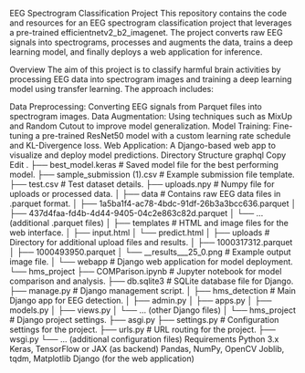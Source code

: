 EEG Spectrogram Classification Project
This repository contains the code and resources for an EEG spectrogram classification project that leverages a pre-trained efficientnetv2_b2_imagenet. The project converts raw EEG signals into spectrograms, processes and augments the data, trains a deep learning model, and finally deploys a web application for inference.

Overview
The aim of this project is to classify harmful brain activities by processing EEG data into spectrogram images and training a deep learning model using transfer learning. The approach includes:

Data Preprocessing: Converting EEG signals from Parquet files into spectrogram images.
Data Augmentation: Using techniques such as MixUp and Random Cutout to improve model generalization.
Model Training: Fine-tuning a pre-trained ResNet50 model with a custom learning rate schedule and KL-Divergence loss.
Web Application: A Django-based web app to visualize and deploy model predictions.
Directory Structure
graphql
Copy
Edit
.
├── best_model.keras                # Saved model file for the best performing model.
├── sample_submission (1).csv        # Example submission file template.
├── test.csv                         # Test dataset details.
├── uploads.npy                      # Numpy file for uploads or processed data.
│
├── data                             # Contains raw EEG data files in .parquet format.
│   ├── 1a5ba1f4-ac78-4bdc-91df-26b3a3bcc636.parquet
│   ├── 437d4faa-fd4b-4d44-9405-04c2e863c82d.parquet
│   └── ... (additional .parquet files)
│
├── templates                        # HTML and image files for the web interface.
│   ├── input.html
│   └── predict.html
│
├── uploads                          # Directory for additional upload files and results.
│   ├── 1000317312.parquet
│   ├── 1000493950.parquet
│   └── __results___25_0.png         # Example output image file.
│
└── webapp                           # Django web application for model deployment.
    └── hms_project
        ├── COMParison.ipynb         # Jupyter notebook for model comparison and analysis.
        ├── db.sqlite3               # SQLite database file for Django.
        ├── manage.py                # Django management script.
        │
        ├── hms_detection            # Main Django app for EEG detection.
        │   ├── admin.py
        │   ├── apps.py
        │   ├── models.py
        │   ├── views.py
        │   └── ... (other Django files)
        │
        └── hms_project              # Django project settings.
            ├── asgi.py
            ├── settings.py          # Configuration settings for the project.
            ├── urls.py              # URL routing for the project.
            ├── wsgi.py
            └── ... (additional configuration files)
Requirements
Python 3.x
Keras, TensorFlow or JAX (as backend)
Pandas, NumPy, OpenCV
Joblib, tqdm, Matplotlib
Django (for the web application)
